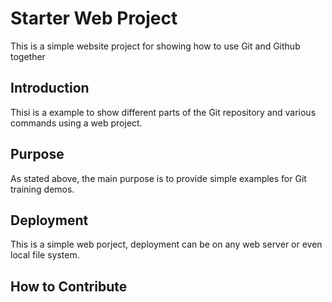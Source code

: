# Starter Web Project

This is a simple website project for showing how to use Git and Github together

## Introduction

Thisi is a example to show different parts of the Git repository and various commands using a web project.

## Purpose

As stated above, the main purpose is to provide simple examples for Git training demos.

## Deployment

This is a simple web porject, deployment can be on any web server or even local file system.

## How to Contribute

